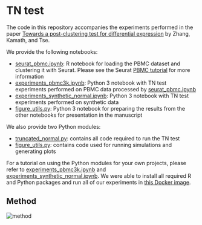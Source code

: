 # TN test

The code in this repository accompanies the experiments performed in the paper [Towards a post-clustering test for differential expression](https://www.biorxiv.org) by Zhang, Kamath, and Tse. 

We provide the following notebooks:
- [seurat_pbmc.ipynb](https://github.com/jessemzhang/tn_test/blob/master/seurat_pbmc.ipynb): R notebook for loading the PBMC dataset and clustering it with Seurat. Please see the Seurat [PBMC tutorial](https://satijalab.org/seurat/pbmc3k_tutorial.html) for more information
- [experiments_pbmc3k.ipynb](https://github.com/jessemzhang/tn_test/blob/master/experiments_pbmc3k.ipynb): Python 3 notebook with TN test experiments performed on PBMC data processed by [seurat_pbmc.ipynb](https://github.com/jessemzhang/tn_test/blob/master/seurat_pbmc.ipynb)
- [experiments_synthetic_normal.ipynb](experiments_synthetic_normal.ipynb): Python 3 notebook with TN test experiments performed on synthetic data
- [figure_utils.py](https://github.com/jessemzhang/tn_test/blob/master/figure_utils.py): Python 3 notebook for preparing the results from the other notebooks for presentation in the manuscript

We also provide two Python modules:
- [truncated_normal.py](https://github.com/jessemzhang/tn_test/blob/master/truncated_normal.py): contains all code required to run the TN test
- [figure_utils.py](https://github.com/jessemzhang/tn_test/blob/master/figure_utils.py): contains code used for running simulations and generating plots

For a tutorial on using the Python modules for your own projects, please refer to [experiments_pbmc3k.ipynb](https://github.com/jessemzhang/tn_test/blob/master/experiments_pbmc3k.ipynb) and [experiments_synthetic_normal.ipynb](experiments_synthetic_normal.ipynb). We were able to install all required R and Python packages and run all of our experiments in [this Docker image](https://hub.docker.com/r/heatonresearch/jupyter-python-r/).

## Method

![method](https://github.com/jessemzhang/tn_test/blob/master/method.png)


